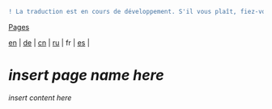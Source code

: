 ```diff
! La traduction est en cours de développement. S'il vous plaît, fiez-vous à la version originale en anglais. 
```

[Pages](https://github.com/syncloud/docs/blob/master/fr/index.md#Pages)

[en](https://github.com/syncloud/platform/wiki/eMMC) | 
[de](https://github.com/syncloud/docs/blob/master/de/content/eMMC.md) | 
[cn](https://github.com/syncloud/docs/blob/master/cn/content/eMMC.md) | 
[ru](https://github.com/syncloud/docs/blob/master/ru/content/eMMC.md) | 
fr | 
[es](https://github.com/syncloud/docs/blob/master/es/content/eMMC.md) | 

# *insert page name here*

*insert content here*
